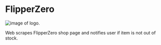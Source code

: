 # FlipperZero

![image of logo.](assets/logo.png)

Web scrapes FlipperZero shop page and notifies user if item is not out of stock.
